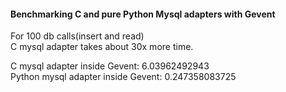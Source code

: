 #### Benchmarking C and pure Python Mysql adapters with Gevent


For 100 db calls(insert and read)  
C mysql adapter takes about 30x more time.  

C mysql adapter inside Gevent: 6.03962492943  
Python mysql adapter inside Gevent: 0.247358083725  

